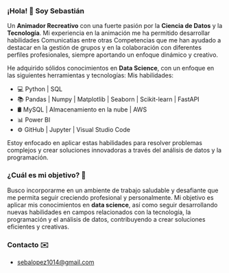 ### ¡Hola! 👋 Soy Sebastián

Un **Animador Recreativo** con una fuerte pasión por la **Ciencia de Datos** y la **Tecnología**. Mi experiencia en la animación me ha permitido desarrollar habilidades Comunicatias entre otras Competencias que me han ayudado a destacar en la gestión de grupos y en la colaboración con diferentes perfiles profesionales, siempre aportando un enfoque dinámico y creativo.

He adquirido sólidos conocimientos en **Data Science**, con un enfoque en las siguientes herramientas y tecnologías:
Mis habilidades:
 - 💻 Python | SQL
 - 📚 Pandas | Numpy | Matplotlib | Seaborn | Scikit-learn | FastAPI 
 - 🛢 MySQL | Almacenamiento en la nube | AWS
 - 📊 Power BI
 - ⚙️ GitHub | Jupyter | Visual Studio Code

Estoy enfocado en aplicar estas habilidades para resolver problemas complejos y crear soluciones innovadoras a través del análisis de datos y la programación.

### ¿Cuál es mi objetivo? 🚀
Busco incorporarme en un ambiente de trabajo saludable y desafiante que me permita seguir creciendo profesional y personalmente. Mi objetivo es aplicar mis conocimientos en **data science**, así como seguir desarrollando nuevas habilidades en campos relacionados con la tecnología, la programación y el análisis de datos, contribuyendo a crear soluciones eficientes y creativas.

### Contacto ✉️
 - sebalopez1014@gmail.com
